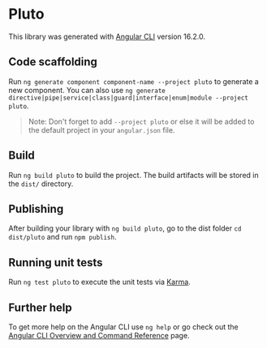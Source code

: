 # Pluto

This library was generated with [Angular CLI](https://github.com/angular/angular-cli) version 16.2.0.

## Code scaffolding

Run `ng generate component component-name --project pluto` to generate a new component. You can also use `ng generate directive|pipe|service|class|guard|interface|enum|module --project pluto`.
> Note: Don't forget to add `--project pluto` or else it will be added to the default project in your `angular.json` file. 

## Build

Run `ng build pluto` to build the project. The build artifacts will be stored in the `dist/` directory.

## Publishing

After building your library with `ng build pluto`, go to the dist folder `cd dist/pluto` and run `npm publish`.

## Running unit tests

Run `ng test pluto` to execute the unit tests via [Karma](https://karma-runner.github.io).

## Further help

To get more help on the Angular CLI use `ng help` or go check out the [Angular CLI Overview and Command Reference](https://angular.io/cli) page.
